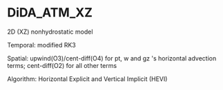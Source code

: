 # DiDA_ATM_XZ
2D (XZ) nonhydrostatic model 

Temporal: modified RK3

Spatial: upwind(O3)/cent-diff(O4) for pt, w and gz 's horizontal advection terms; cent-diff(O2) for all other terms

Algorithm: Horizontal Explicit and Vertical Implicit (HEVI)
